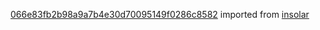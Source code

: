 [066e83fb2b98a9a7b4e30d70095149f0286c8582](https://github.com/insolar/insolar/commit/066e83fb2b98a9a7b4e30d70095149f0286c8582) imported from [insolar](https://github.com/insolar/insolar)
